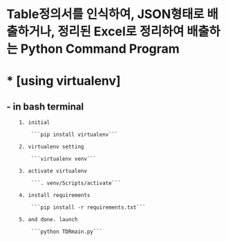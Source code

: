 Table정의서를 인식하여, JSON형태로 배출하거나, 정리된 Excel로 정리하여 배출하는 Python Command Program
=========

# * [using virtualenv]
##    - in bash terminal
        1. initial

            ```pip install virtualenv```

        2. virtualenv setting

            ```virtualenv venv```

        3. activate virtualenv

            ```. venv/Scripts/activate```

        4. install requirements

            ```pip install -r requirements.txt```

        5. and done. launch

            ```python TDRmain.py```